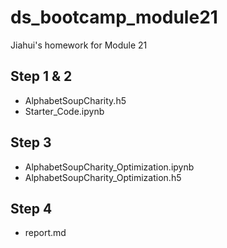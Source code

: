 # ds_bootcamp_module21
Jiahui's homework for Module 21

## Step 1 & 2
- AlphabetSoupCharity.h5
- Starter_Code.ipynb

## Step 3
- AlphabetSoupCharity_Optimization.ipynb
- AlphabetSoupCharity_Optimization.h5

## Step 4
- report.md
